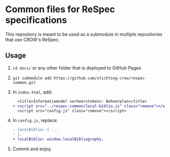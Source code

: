# Common files for ReSpec specifications

This repository is meant to be used as a submodule in multiple repositories that use CROW's ReSpec.

## Usage

1. `cd docs/` or any other folder that is deployed to GitHub Pages
1. `git submodule add https://github.com/stichting-crow/respec-common.git`
1. In `index.html`, add:

   ```diff
     <title>Informatiemodel verkeerstekens: Beheerplan</title>
   + <script src="../respec-common/local-biblio.js" class="remove"></script>
     <script src="config.js" class="remove"></script>
   ```

1. In `config.js`, replace:

   ```diff
   - localBiblio: { ...
   - },
   + localBiblio: window.localBibliography,
   ```

1. Commit and enjoy.
